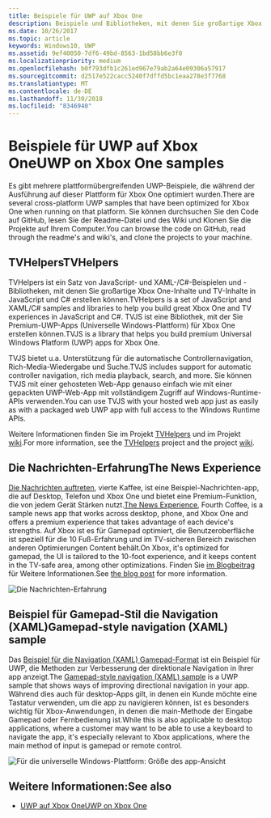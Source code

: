 ```yaml
---
title: Beispiele für UWP auf Xbox One
description: Beispiele und Bibliotheken, mit denen Sie großartige Xbox One- und TV-Inhalte erstellen können.
ms.date: 10/26/2017
ms.topic: article
keywords: Windows10, UWP
ms.assetid: 9ef40050-7df6-49bd-8563-1bd58bb6e3f0
ms.localizationpriority: medium
ms.openlocfilehash: b0f793dfb1c261ed967e79ab2a64e09306a57917
ms.sourcegitcommit: d2517e522cacc5240f7dffd5bc1eaa278e3f7768
ms.translationtype: MT
ms.contentlocale: de-DE
ms.lasthandoff: 11/30/2018
ms.locfileid: "8346940"
---
```

# <a name="uwp-on-xbox-one-samples"></a><span data-ttu-id="78564-104">Beispiele für UWP auf Xbox One</span><span class="sxs-lookup"><span data-stu-id="78564-104">UWP on Xbox One samples</span></span>

<span data-ttu-id="78564-105">Es gibt mehrere plattformübergreifenden UWP-Beispiele, die während der Ausführung auf dieser Plattform für Xbox One optimiert wurden.</span><span class="sxs-lookup"><span data-stu-id="78564-105">There are several cross-platform UWP samples that have been optimized for Xbox One when running on that platform.</span></span> <span data-ttu-id="78564-106">Sie können durchsuchen Sie den Code auf GitHub, lesen Sie der Readme-Datei und des Wiki und Klonen Sie die Projekte auf Ihrem Computer.</span><span class="sxs-lookup"><span data-stu-id="78564-106">You can browse the code on GitHub, read through the readme's and wiki's, and clone the projects to your machine.</span></span>

## <a name="tvhelpers"></a><span data-ttu-id="78564-107">TVHelpers</span><span class="sxs-lookup"><span data-stu-id="78564-107">TVHelpers</span></span>

<span data-ttu-id="78564-108">TVHelpers ist ein Satz von JavaScript- und XAML-/C#-Beispielen und -Bibliotheken, mit denen Sie großartige Xbox One-Inhalte und TV-Inhalte in JavaScript und C# erstellen können.</span><span class="sxs-lookup"><span data-stu-id="78564-108">TVHelpers is a set of JavaScript and XAML/C# samples and libraries to help you build great Xbox One and TV experiences in JavaScript and C#.</span></span> <span data-ttu-id="78564-109">TVJS ist eine Bibliothek, mit der Sie Premium-UWP-Apps (Universelle Windows-Plattform) für Xbox One erstellen können.</span><span class="sxs-lookup"><span data-stu-id="78564-109">TVJS is a library that helps you build premium Universal Windows Platform (UWP) apps for Xbox One.</span></span>

<span data-ttu-id="78564-110">TVJS bietet u.a. Unterstützung für die automatische Controllernavigation, Rich-Media-Wiedergabe und Suche.</span><span class="sxs-lookup"><span data-stu-id="78564-110">TVJS includes support for automatic controller navigation, rich media playback, search, and more.</span></span> <span data-ttu-id="78564-111">Sie können TVJS mit einer gehosteten Web-App genauso einfach wie mit einer gepackten UWP-Web-App mit vollständigem Zugriff auf Windows-Runtime-APIs verwenden.</span><span class="sxs-lookup"><span data-stu-id="78564-111">You can use TVJS with your hosted web app just as easily as with a packaged web UWP app with full access to the Windows Runtime APIs.</span></span>

<span data-ttu-id="78564-112">Weitere Informationen finden Sie im Projekt [TVHelpers](https://github.com/Microsoft/TVHelpers) und im Projekt [wiki](https://github.com/Microsoft/TVHelpers/wiki).</span><span class="sxs-lookup"><span data-stu-id="78564-112">For more information, see the [TVHelpers](https://github.com/Microsoft/TVHelpers) project and the project [wiki](https://github.com/Microsoft/TVHelpers/wiki).</span></span>

## <a name="the-news-experience"></a><span data-ttu-id="78564-113">Die Nachrichten-Erfahrung</span><span class="sxs-lookup"><span data-stu-id="78564-113">The News Experience</span></span>

<span data-ttu-id="78564-114">[Die Nachrichten auftreten](https://github.com/Microsoft/uwp-experiences/tree/news/apps/News), vierte Kaffee, ist eine Beispiel-Nachrichten-app, die auf Desktop, Telefon und Xbox One und bietet eine Premium-Funktion, die von jedem Gerät Stärken nutzt.</span><span class="sxs-lookup"><span data-stu-id="78564-114">[The News Experience](https://github.com/Microsoft/uwp-experiences/tree/news/apps/News), Fourth Coffee, is a sample news app that works across desktop, phone, and Xbox One and offers a premium experience that takes advantage of each device's strengths.</span></span> <span data-ttu-id="78564-115">Auf Xbox ist es für Gamepad optimiert, die Benutzeroberfläche ist speziell für die 10 Fuß-Erfahrung und im TV-sicheren Bereich zwischen anderen Optimierungen Content behält.</span><span class="sxs-lookup"><span data-stu-id="78564-115">On Xbox, it's optimized for gamepad, the UI is tailored to the 10-foot experience, and it keeps content in the TV-safe area, among other optimizations.</span></span> <span data-ttu-id="78564-116">Finden Sie [im Blogbeitrag](https://blogs.windows.com/buildingapps/2016/09/09/tailoring-your-app-for-xbox-and-the-tv-app-dev-on-xbox-series/) für Weitere Informationen.</span><span class="sxs-lookup"><span data-stu-id="78564-116">See [the blog post](https://blogs.windows.com/buildingapps/2016/09/09/tailoring-your-app-for-xbox-and-the-tv-app-dev-on-xbox-series/) for more information.</span></span>

![Die Nachrichten-Erfahrung](images/samples-1.png)

## <a name="gamepad-style-navigation-xaml-sample"></a><span data-ttu-id="78564-118">Beispiel für Gamepad-Stil die Navigation (XAML)</span><span class="sxs-lookup"><span data-stu-id="78564-118">Gamepad-style navigation (XAML) sample</span></span>

<span data-ttu-id="78564-119">Das [Beispiel für die Navigation (XAML) Gamepad-Format](https://github.com/Microsoft/Windows-universal-samples/tree/master/Samples/XamlGamepadNavigation) ist ein Beispiel für UWP, die Methoden zur Verbesserung der direktionale Navigation in Ihrer app anzeigt.</span><span class="sxs-lookup"><span data-stu-id="78564-119">The [Gamepad-style navigation (XAML) sample](https://github.com/Microsoft/Windows-universal-samples/tree/master/Samples/XamlGamepadNavigation) is a UWP sample that shows ways of improving directional navigation in your app.</span></span> <span data-ttu-id="78564-120">Während dies auch für desktop-Apps gilt, in denen ein Kunde möchte eine Tastatur verwenden, um die app zu navigieren können, ist es besonders wichtig für Xbox-Anwendungen, in denen die main-Methode der Eingabe Gamepad oder Fernbedienung ist.</span><span class="sxs-lookup"><span data-stu-id="78564-120">While this is also applicable to desktop applications, where a customer may want to be able to use a keyboard to navigate the app, it's especially relevant to Xbox applications, where the main method of input is gamepad or remote control.</span></span>

![Für die universelle Windows-Plattform: Größe des app-Ansicht](images/samples-2.png)

## <a name="see-also"></a><span data-ttu-id="78564-122">Weitere Informationen:</span><span class="sxs-lookup"><span data-stu-id="78564-122">See also</span></span>

- [<span data-ttu-id="78564-123">UWP auf Xbox One</span><span class="sxs-lookup"><span data-stu-id="78564-123">UWP on Xbox One</span></span>](index.md)
